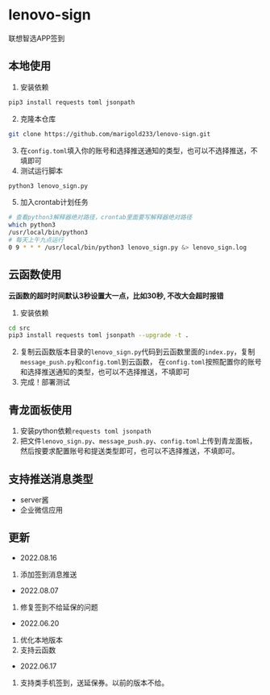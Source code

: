 # lenovo-sign
联想智选APP签到

## 本地使用
  1. 安装依赖
  ```bash
  pip3 install requests toml jsonpath
  ```
  2. 克隆本仓库
  ```bash
  git clone https://github.com/marigold233/lenovo-sign.git
  ```
  3. 在`config.toml`填入你的账号和选择推送通知的类型，也可以不选择推送，不填即可
  4. 测试运行脚本
  ```bash
  python3 lenovo_sign.py
  ```
  5. 加入crontab计划任务
  ```bash
  # 查看python3解释器绝对路径，crontab里面要写解释器绝对路径
  which python3
  /usr/local/bin/python3
  # 每天上午九点运行
  0 9 * * * /usr/local/bin/python3 lenovo_sign.py &> lenovo_sign.log
  ``` 

## 云函数使用
  **云函数的超时时间默认3秒设置大一点，比如30秒, 不改大会超时报错**
  1. 安装依赖
  ```bash
  cd src
  pip3 install requests toml jsonpath --upgrade -t .
  ```
  2. 复制云函数版本目录的`lenovo_sign.py`代码到云函数里面的`index.py`，复制`message_push.py`和`config.toml`到云函数， 
  在`config.toml`按照配置你的账号和选择推送通知的类型，也可以不选择推送，不填即可
  3. 完成！部署测试

## 青龙面板使用
1. 安装python依赖`requests toml jsonpath`
2. 把文件`lenovo_sign.py`、`message_push.py`、`config.toml`上传到青龙面板，然后按要求配置账号和提送类型即可，也可以不选择推送，不填即可。

## 支持推送消息类型
- server酱
- 企业微信应用
  
## 更新
  - 2022.08.16
  1. 添加签到消息推送
  - 2022.08.07
  1. 修复签到不给延保的问题  
  - 2022.06.20  
  1. 优化本地版本  
  2. 支持云函数  
  - 2022.06.17  
  1. 支持类手机签到，送延保券。以前的版本不给。  
